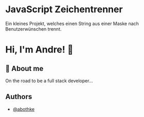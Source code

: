 
# JavaScript Zeichentrenner

Ein kleines Projekt, welches einen String aus einer Maske nach Benutzerwünschen trennt.
# Hi, I'm Andre! 👋


## 🚀 About me
On the road to be a full stack developer...


## Authors

- [@abothke](https://www.github.com/abothke)


